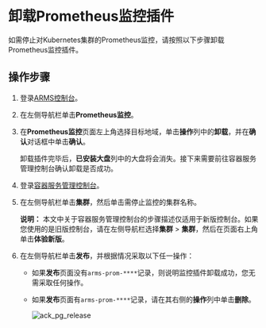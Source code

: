 # 卸载Prometheus监控插件

如需停止对Kubernetes集群的Prometheus监控，请按照以下步骤卸载Prometheus监控插件。

## 操作步骤

1.  登录[ARMS控制台](https://arms-ap-southeast-1.console.aliyun.com/#/home)。

2.  在左侧导航栏单击**Prometheus监控**。

3.  在**Prometheus监控**页面左上角选择目标地域，单击**操作**列中的**卸载**，并在**确认**对话框中单击**确认**。

    卸载插件完毕后，**已安装大盘**列中的大盘将会消失。接下来需要前往容器服务管理控制台确认卸载是否成功。

4.  登录[容器服务管理控制台](https://cs.console.aliyun.com)。

5.  在左侧导航栏单击**集群**，然后单击需停止监控的集群名称。

    **说明：** 本文中关于容器服务管理控制台的步骤描述仅适用于新版控制台。如果您使用的是旧版控制台，请在左侧导航栏选择**集群** \> **集群**，然后在页面右上角单击**体验新版**。

6.  在左侧导航栏单击**发布**，并根据情况采取以下任一操作：

    -   如果**发布**页面没有`arms-prom-****`记录，则说明监控插件卸载成功，您无需采取任何操作。
    -   如果**发布**页面有`arms-prom-****`记录，请在其右侧的**操作**列中单击**删除**。

        ![ack_pg_release](https://static-aliyun-doc.oss-accelerate.aliyuncs.com/assets/img/zh-CN/4386659951/p143010.png)


